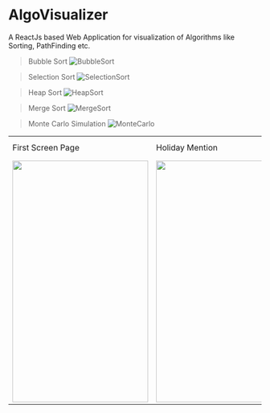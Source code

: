 # AlgoVisualizer
A ReactJs based Web Application for visualization of Algorithms like Sorting, PathFinding etc.

> Bubble Sort
![BubbleSort](https://user-images.githubusercontent.com/48611968/77229802-e432ab80-6bb5-11ea-97c7-d3ef7716a5bf.gif)

> Selection Sort
![SelectionSort](https://user-images.githubusercontent.com/48611968/77229813-fc0a2f80-6bb5-11ea-87ce-5311407dcc8b.gif)

> Heap Sort
![HeapSort](https://user-images.githubusercontent.com/48611968/77229829-0debd280-6bb6-11ea-8d04-ab796fcd0b18.gif)

> Merge Sort
![MergeSort](https://user-images.githubusercontent.com/48611968/77229835-1ba15800-6bb6-11ea-8e85-05292bb51db0.gif)

> Monte Carlo Simulation
![MonteCarlo](https://user-images.githubusercontent.com/48611968/77230585-47730c80-6bbb-11ea-94b8-1dc464ee7644.gif)


<table>
  <tr>
    <td>First Screen Page</td>
     <td>Holiday Mention</td>
     <td>Present day in purple and selected day in pink</td>
  </tr>
  <tr>
    <td><img src="screenshots/Screenshot_1582745092.png" width=270 height=480></td>
    <td><img src="screenshots/Screenshot_1582745125.png" width=270 height=480></td>
    <td><img src="screenshots/Screenshot_1582745139.png" width=270 height=480></td>
  </tr>
 </table>

